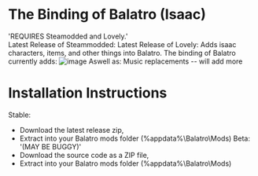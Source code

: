 # The Binding of Balatro (Isaac)
'REQUIRES Steamodded and Lovely.'<br>
Latest Release of Steammodded:
[](github.com/Steamodded/smods/releases/latest)
Latest Release of Lovely:
[](github.com/ethangreen-dev/lovely-injector/releases/latest)
Adds isaac characters, items, and other things into Balatro.
The binding of Balatro currently adds:
![image](https://github.com/user-attachments/assets/3dba582b-055b-42c2-aaa2-81400f22a00e)
Aswell as:
Music replacements
-- will add more
# Installation Instructions
Stable:
+ Download the latest release zip,
+ Extract into your Balatro mods folder (%appdata%\Balatro\Mods)
Beta:
'(MAY BE BUGGY)'
+ Download the source code as a ZIP file,
+ Extract into your Balatro mods folder (%appdata%\Balatro\Mods)
